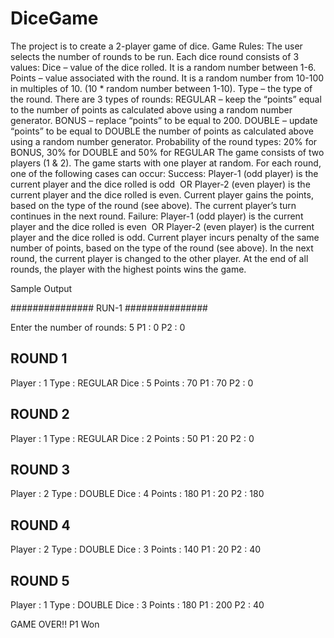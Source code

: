 # DiceGame

The project is to create a 2-player game of dice. 
Game Rules:
The user selects the number of rounds to be run. Each dice round consists of 3 values:
Dice – value of the dice rolled. It is a random number between 1-6.
Points – value associated with the round. It is a random number from 10-100 in multiples of 10. (10 * random number between 1-10).
Type – the type of the round. There are 3 types of rounds:
REGULAR – keep the “points” equal to the number of points as calculated above using a random number generator.
BONUS – replace “points” to be equal to 200.
DOUBLE – update “points” to be equal to DOUBLE the number of points as calculated above using a random number generator.
Probability of the round types:
20% for BONUS, 30% for DOUBLE and 50% for REGULAR
The game consists of two players (1 & 2). The game starts with one player at random.
For each round, one of the following cases can occur:
Success: Player-1 (odd player) is the current player and the dice rolled is odd  OR Player-2 (even player) is the current player and the dice rolled is even.
Current player gains the points, based on the type of the round (see above). The current player’s turn continues in the next round.
Failure: Player-1 (odd player) is the current player and the dice rolled is even  OR Player-2 (even player) is the current player and the dice rolled is odd.
Current player incurs penalty of the same number of points, based on the type of the round (see above). In the next round, the current player is changed to the other player.
At the end of all rounds, the player with the highest points wins the game.

Sample Output


###############  RUN-1  ############### 


Enter the number of rounds: 5
P1      : 0
P2      : 0

ROUND 1
--------
Player  : 1
Type    : REGULAR
Dice    : 5
Points  : 70
P1      : 70
P2      : 0

ROUND 2
--------
Player  : 1
Type    : REGULAR
Dice    : 2
Points  : 50
P1      : 20
P2      : 0

ROUND 3
--------
Player  : 2
Type    : DOUBLE
Dice    : 4
Points  : 180
P1      : 20
P2      : 180

ROUND 4
--------
Player  : 2
Type    : DOUBLE
Dice    : 3
Points  : 140
P1      : 20
P2      : 40

ROUND 5
--------
Player  : 1
Type    : DOUBLE
Dice    : 3
Points  : 180
P1      : 200
P2      : 40

GAME OVER!!
P1 Won

 
